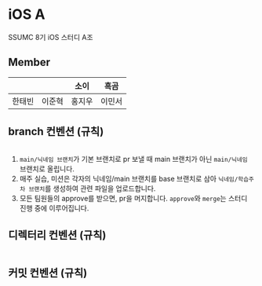 # iOS A

SSUMC 8기 iOS 스터디 A조

## Member

|  |  |소이|흑곰|
|:----------:|:----------:|:----------:|:----------:|
|한태빈|이준혁|홍지우|이민서|

## branch 컨벤션 (규칙)

```zsh
```

1. `main/닉네임 브랜치`가 기본 브랜치로 pr 보낼 때 main 브랜치가 아닌 `main/닉네임` 브랜치로 올립니다.
2. 매주 실습, 미션은 각자의 닉네임/main 브랜치를 base 브랜치로 삼아 `닉네임/학습주차 브랜치`를 생성하여 관련 파일을 업로드합니다.
3. 모든 팀원들의 approve를 받으면, pr을 머지합니다. `approve`와 `merge`는 스터디 진행 중에 이루어집니다.

## 디렉터리 컨벤션 (규칙)

``` zsh
```

## 커밋 컨벤션 (규칙)

``` zsh
```
